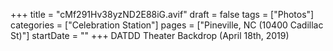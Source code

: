 +++
title = "cMf291Hv38yzND2E88iG.avif"
draft = false
tags = ["Photos"]
categories = ["Celebration Station"]
pages = ["Pineville, NC (10400 Cadillac St)"]
startDate = ""
+++
DATDD Theater Backdrop (April 18th, 2019)
